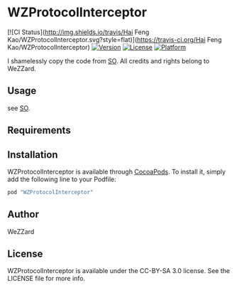 # WZProtocolInterceptor

[![CI Status](http://img.shields.io/travis/Hai Feng Kao/WZProtocolInterceptor.svg?style=flat)](https://travis-ci.org/Hai Feng Kao/WZProtocolInterceptor)
[![Version](https://img.shields.io/cocoapods/v/WZProtocolInterceptor.svg?style=flat)](http://cocoapods.org/pods/WZProtocolInterceptor)
[![License](https://img.shields.io/cocoapods/l/WZProtocolInterceptor.svg?style=flat)](http://cocoapods.org/pods/WZProtocolInterceptor)
[![Platform](https://img.shields.io/cocoapods/p/WZProtocolInterceptor.svg?style=flat)](http://cocoapods.org/pods/WZProtocolInterceptor)

I shamelessly copy the code from [SO](http://stackoverflow.com/questions/3498158/intercept-objective-c-delegate-messages-within-a-subclass).
All credits and rights belong to WeZZard.

## Usage

see [SO](http://stackoverflow.com/questions/3498158/intercept-objective-c-delegate-messages-within-a-subclass).

## Requirements

## Installation

WZProtocolInterceptor is available through [CocoaPods](http://cocoapods.org). To install
it, simply add the following line to your Podfile:

```ruby
pod "WZProtocolInterceptor"
```

## Author

WeZZard

## License

WZProtocolInterceptor is available under the CC-BY-SA 3.0 license. See the LICENSE file for more info.
